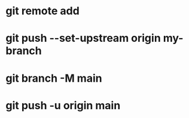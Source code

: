 
# git remote add
# git push --set-upstream origin my-branch
# git branch -M main
# git push -u origin main
